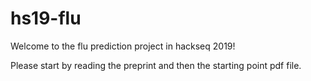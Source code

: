 # hs19-flu
Welcome to the flu prediction project in hackseq 2019! 

Please start by reading the preprint and then the starting point pdf file. 

